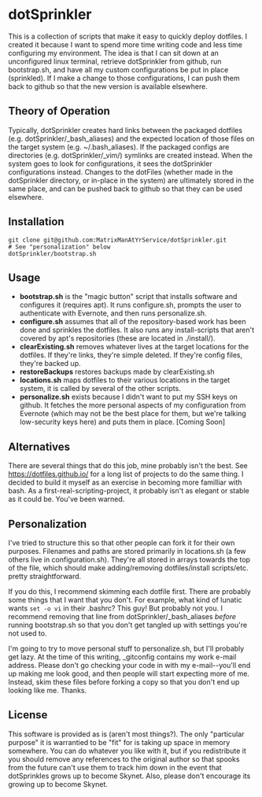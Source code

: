 dotSprinkler
===============

This is a collection of scripts that make it easy to quickly deploy dotfiles.  I created it because I want to spend more time writing code and less time configuring my environment.  The idea is that I can sit down at an unconfigured linux terminal, retrieve dotSprinkler from github, run bootstrap.sh, and have all my custom configurations be put in place (sprinkled).  If I make a change to those configurations, I can push them back to github so that the new version is available elsewhere.

Theory of Operation
-------------------

Typically, dotSprinkler creates hard links between the packaged dotfiles (e.g. dotSprinkler/_bash_aliases) and the expected location of those files on the target system (e.g. ~/.bash_aliases).  If the packaged configs are directories (e.g. dotSprinkler/_vim/) symlinks are created instead.  When the system goes to look for configurations, it sees the dotSprinkler configurations instead.  Changes to the dotFiles (whether made in the dotSprinkler directory, or in-place in the system) are ultimately stored in the same place, and can be pushed back to github so that they can be used elsewhere.

Installation
-----------

    git clone git@github.com:MatrixManAtYrService/dotSprinkler.git
    # See "personalization" below
    dotSprinkler/bootstrap.sh
    


Usage
-----

- **bootstrap.sh** is the "magic button" script that installs software and configures it (requires apt).  It runs configure.sh, prompts the user to authenticate with Evernote, and then runs personalize.sh.
- **configure.sh** assumes that all of the repository-based work has been done and sprinkles the dotfiles.  It also runs any install-scripts that aren't covered by apt's repositories (these are located in ./install/).
- **clearExisting.sh** removes whatever lives at the target locations for the dotfiles.  If they're links, they're simple deleted.  If they're config files, they're backed up.
- **restoreBackups** restores backups made by clearExisting.sh
- **locations.sh** maps dotfiles to their various locations in the target system, it is called by several of the other scripts.
- **personalize.sh** exists because I didn't want to put my SSH keys on github.  It fetches the more personal aspects of my configuration from Evernote (which may not be the best place for them, but we're talking low-security keys here) and puts them in place. [Coming Soon]

Alternatives
------------

There are several things that do this job, mine probably isn't the best.  See https://dotfiles.github.io/ for a long list of projects to do the same thing.  I decided to build it myself as an exercise in becoming more familliar with bash.  As a first-real-scripting-project, it probably isn't as elegant or stable as it could be.  You've been warned.

Personalization
---------------

I've tried to structure this so that other people can fork it for their own purposes.  Filenames and paths are stored primarily in locations.sh (a few others live in configuration.sh).  They're all stored in arrays towards the top of the file, which should make adding/removing dotfiles/install scripts/etc. pretty straightforward.

If you do this, I recommend skimming each dotfile first.  There are probably some things that I want that you don't.  For example, what kind of lunatic wants `set -o vi` in their .bashrc?  This guy!  But probably not you.  I recommend removing that line from dotSprinkler/_bash_aliases *before* running bootstrap.sh so that you don't get tangled up with settings you're not used to.

I'm going to try to move personal stuff to personalize.sh, but I'll probably get lazy.  At the time of this writing, _gitconfig contains my work e-mail address.  Please don't go checking your code in with my e-mail--you'll end up making me look good, and then people will start expecting more of me.  Instead, skim these files before forking a copy so that you don't end up looking like me.  Thanks.


License
-------

This software is provided as is (aren't most things?).  The only "particular purpose" it is warrantied to be "fit" for is taking up space in memory somewhere.  You can do whatever you like with it, but if you redistribute it you should remove any references to the original author so that spooks from the future can't use them to track him down in the event that dotSprinkles grows up to become Skynet.  Also, please don't encourage its growing up to become Skynet.

